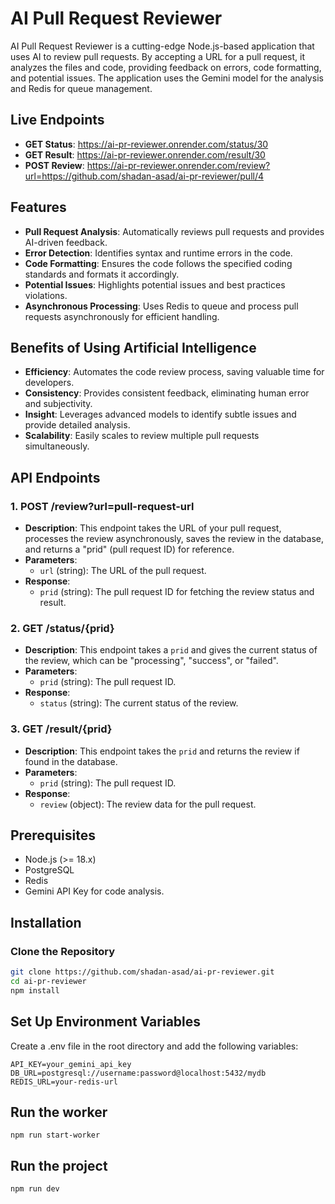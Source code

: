 # AI Pull Request Reviewer

AI Pull Request Reviewer is a cutting-edge Node.js-based application that uses AI to review pull requests. By accepting a URL for a pull request, it analyzes the files and code, providing feedback on errors, code formatting, and potential issues. The application uses the Gemini model for the analysis and Redis for queue management.

## Live Endpoints
- **GET Status**: https://ai-pr-reviewer.onrender.com/status/30
- **GET Result**: https://ai-pr-reviewer.onrender.com/result/30
- **POST Review**: https://ai-pr-reviewer.onrender.com/review?url=https://github.com/shadan-asad/ai-pr-reviewer/pull/4

## Features
- **Pull Request Analysis**: Automatically reviews pull requests and provides AI-driven feedback.
- **Error Detection**: Identifies syntax and runtime errors in the code.
- **Code Formatting**: Ensures the code follows the specified coding standards and formats it accordingly.
- **Potential Issues**: Highlights potential issues and best practices violations.
- **Asynchronous Processing**: Uses Redis to queue and process pull requests asynchronously for efficient handling.

## Benefits of Using Artificial Intelligence
- **Efficiency**: Automates the code review process, saving valuable time for developers.
- **Consistency**: Provides consistent feedback, eliminating human error and subjectivity.
- **Insight**: Leverages advanced models to identify subtle issues and provide detailed analysis.
- **Scalability**: Easily scales to review multiple pull requests simultaneously.

## API Endpoints

### 1. POST /review?url=pull-request-url
- **Description**: This endpoint takes the URL of your pull request, processes the review asynchronously, saves the review in the database, and returns a "prid" (pull request ID) for reference.
- **Parameters**: 
  - `url` (string): The URL of the pull request.
- **Response**: 
  - `prid` (string): The pull request ID for fetching the review status and result.

### 2. GET /status/{prid}
- **Description**: This endpoint takes a `prid` and gives the current status of the review, which can be "processing", "success", or "failed".
- **Parameters**: 
  - `prid` (string): The pull request ID.
- **Response**: 
  - `status` (string): The current status of the review.

### 3. GET /result/{prid}
- **Description**: This endpoint takes the `prid` and returns the review if found in the database.
- **Parameters**: 
  - `prid` (string): The pull request ID.
- **Response**: 
  - `review` (object): The review data for the pull request.


## Prerequisites
- Node.js (>= 18.x)
- PostgreSQL
- Redis
- Gemini API Key for code analysis.

## Installation

### Clone the Repository
```bash
git clone https://github.com/shadan-asad/ai-pr-reviewer.git
cd ai-pr-reviewer
npm install
```

## Set Up Environment Variables
Create a .env file in the root directory and add the following variables:
```
API_KEY=your_gemini_api_key
DB_URL=postgresql://username:password@localhost:5432/mydb
REDIS_URL=your-redis-url
```
## Run the worker
```
npm run start-worker
```

## Run the project
```
npm run dev
```
